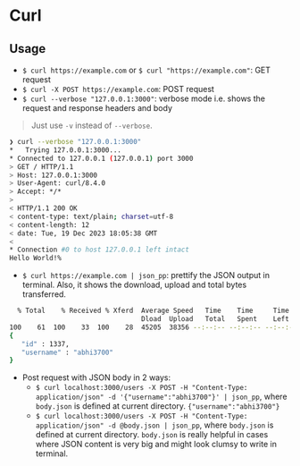 # Curl

## Usage

- `$ curl https://example.com` or `$ curl "https://example.com"`: GET request
- `$ curl -X POST https://example.com`: POST request
- `$ curl --verbose "127.0.0.1:3000"`: verbose mode i.e. shows the request and response headers and body

> Just use `-v` instead of `--verbose`.

```sh
❯ curl --verbose "127.0.0.1:3000"
*   Trying 127.0.0.1:3000...
* Connected to 127.0.0.1 (127.0.0.1) port 3000
> GET / HTTP/1.1
> Host: 127.0.0.1:3000
> User-Agent: curl/8.4.0
> Accept: */*
> 
< HTTP/1.1 200 OK
< content-type: text/plain; charset=utf-8
< content-length: 12
< date: Tue, 19 Dec 2023 18:05:38 GMT
< 
* Connection #0 to host 127.0.0.1 left intact
Hello World!% 
```

- `$ curl https://example.com | json_pp`: prettify the JSON output in terminal. Also, it shows the download, upload and total bytes transferred.

```sh
  % Total    % Received % Xferd  Average Speed   Time    Time     Time  Current
                                 Dload  Upload   Total   Spent    Left  Speed
100    61  100    33  100    28  45205  38356 --:--:-- --:--:-- --:--:-- 61000
{
   "id" : 1337,
   "username" : "abhi3700"
}
```

- Post request with JSON body in 2 ways:
  - `$ curl localhost:3000/users -X POST -H "Content-Type: application/json" -d '{"username":"abhi3700"}' | json_pp`, where `body.json` is defined at current directory. `{"username":"abhi3700"}`
  - `$ curl localhost:3000/users -X POST -H "Content-Type: application/json" -d @body.json | json_pp`, where `body.json` is defined at current directory. `body.json` is really helpful in cases where JSON content is very big and might look clumsy to write in terminal.
